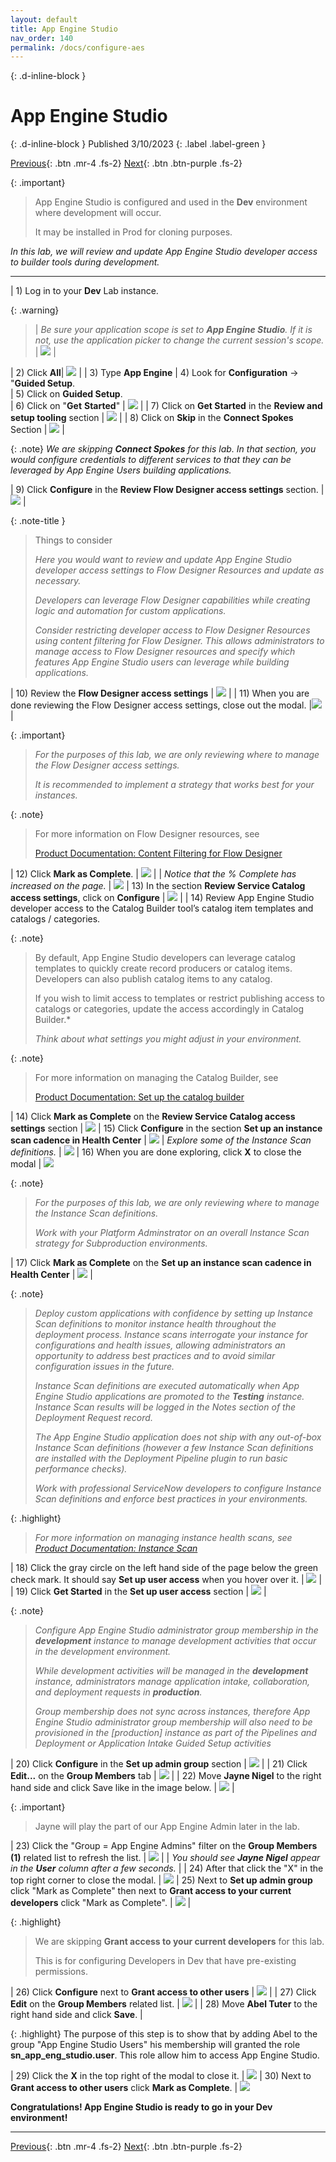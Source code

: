 ```yaml
---
layout: default
title: App Engine Studio
nav_order: 140
permalink: /docs/configure-aes
---
```


{: .d-inline-block }
# App Engine Studio
{: .d-inline-block }
Published 3/10/2023
{: .label .label-green }

[Previous][PREV]{: .btn .mr-4 .fs-2}
[Next][NEXT]{: .btn .btn-purple .fs-2}

{: .important}
> App Engine Studio is configured and used in the **Dev** environment where development will occur. 
>
> It may be installed in Prod for cloning purposes. 

*In this lab, we will review and update App Engine Studio developer access to builder tools during development.*

---

| 1) Log in to your **Dev** Lab instance. 

{: .warning}
> | *Be sure your application scope is set to **App Engine Studio**. If it is not, use the application picker to change the current session's scope.*  | ![](../assets/images/2023-03-03-16-39-04.png) |


| 2) Click **All**| ![](../assets/images/2023-03-06-16-55-44.png) | 
| 3) Type **App Engine** 
| 4) Look for **Configuration** -> "**Guided Setup**.  
| 5) Click on **Guided Setup**.  
| 6) Click on "**Get** **Started**" | ![](../assets/images/2023-03-06-17-01-22.png) |
| 7) Click on **Get Started** in the **Review and setup tooling** section | ![](../assets/images/2023-03-06-17-00-41.png) |
| 8) Click on **Skip** in the **Connect Spokes** Section | ![](../assets/images/2023-03-06-17-05-43.png) |

{: .note}
*We are skipping **Connect Spokes** for this lab. In that section, you would configure credentials to different services to that they can be leveraged by App Engine Users building applications.*

| 9) Click **Configure** in the **Review Flow Designer access settings** section. | ![](../assets/images/2023-03-06-17-08-18.png) |

{: .note-title }
> Things to consider
>
> *Here you would want to review and update App Engine Studio developer access settings to Flow Designer Resources and update as necessary.*
> 
> *Developers can leverage Flow Designer capabilities while creating logic and automation for custom applications.*
> 
> *Consider restricting developer access to Flow Designer Resources using content filtering for Flow Designer. This allows administrators to manage access to Flow Designer resources and specify which features App Engine Studio users can leverage while building applications.*

| 10) Review the **Flow Designer access settings** | ![](../assets/images/2023-03-06-17-09-26.png) |
| 11) When you are done reviewing the Flow Designer access settings, close out the modal. |![](../assets/images/2023-03-06-17-15-51.png) |

{: .important}
> *For the purposes of this lab, we are only reviewing where to manage the Flow Designer access settings.*
>
> *It is recommended to implement a strategy that works best for your instances.*

{: .note}
> For more information on Flow Designer resources, see
>
> [Product Documentation: Content Filtering for Flow Designer](https://docs.servicenow.com/csh?topicname=content-filtering-flow-designer.html)

| 12) Click **Mark as Complete**. | ![](../assets/images/2023-03-06-17-15-26.png) |
| *Notice that the % Complete has increased on the page.*  | ![](../assets/images/2023-03-06-17-17-15.png) 
| 13) In the section **Review Service Catalog access settings**, click on **Configure** | ![](../assets/images/2023-03-06-17-18-08.png) |
| 14) Review App Engine Studio developer access to the Catalog Builder tool’s catalog item templates and catalogs / categories.

{: .note}
> By default, App Engine Studio developers can leverage catalog templates to quickly create record producers or catalog items. Developers can also publish catalog items to any catalog. 
>
> If you wish to limit access to templates or restrict publishing access to catalogs or categories, update the access accordingly in Catalog Builder.*
>
> *Think about what settings you might adjust in your environment.*
>

{: .note}
> For more information on managing the Catalog Builder, see 
>
> [Product Documentation: Set up the catalog builder](https://docs.servicenow.com/csh?topicname=set-up-cat-builder.html&version=latest)

| 14) Click **Mark as Complete** on the **Review Service Catalog access settings** section | ![](../assets/images/2023-03-06-17-29-45.png) 
| 15) Click **Configure** in the section **Set up an instance scan cadence in Health Center** | ![](../assets/images/2023-03-06-17-31-15.png) 
| *Explore some of the Instance Scan definitions.* | ![](../assets/images/2023-03-09-18-01-24.png) 
| 16) When you are done exploring, click **X** to close the modal | ![](../assets/images/2023-03-09-18-01-59.png) 

{: .note}
> *For the purposes of this lab, we are only reviewing where to manage the Instance Scan definitions.*
>
> *Work with your Platform Adminstrator on an overall Instance Scan strategy for Subproduction environments.*

| 17) Click **Mark as Complete** on the **Set up an instance scan cadence in Health Center** | ![](../assets/images/2023-03-06-17-35-47.png) |

{: .note}
> *Deploy custom applications with confidence by setting up Instance Scan definitions to monitor instance health throughout the deployment process. Instance scans interrogate your instance for configurations and health issues, allowing administrators an opportunity to address best practices and to avoid similar configuration issues in the future.*
> 
> *Instance Scan definitions are executed automatically when App Engine Studio applications are promoted to the **Testing** instance. Instance Scan results will be logged in the Notes section of the Deployment Request record.*
> 
> *The App Engine Studio application does not ship with any out-of-box Instance Scan definitions (however a few Instance Scan definitions are installed with the Deployment Pipeline plugin to run basic performance checks).*
> 
> 
> *Work with professional ServiceNow developers to configure Instance Scan definitions and enforce best practices in your environments.*

{: .highlight}
> *For more information on managing instance health scans, see 
> [Product Documentation: Instance Scan](https://docs.servicenow.com/csh?topicname=hs-landing-page.html)*

| 18) Click the gray circle on the left hand side of the page below the green check mark. It should say **Set up user access** when you hover over it.  | ![](../assets/images/2023-03-06-17-36-57.png) |
| 19) Click **Get Started** in the **Set up user access** section | ![](../assets/images/2023-03-06-17-38-21.png) |

{: .note}
> *Configure App Engine Studio administrator group membership in the **development** instance to manage development activities that occur in the development environment.*
> 
> *While development activities will be managed in the **development** instance, administrators manage application intake, collaboration, and deployment requests in **production**.*
> 
> *Group membership does not sync across instances, therefore App Engine Studio administrator group membership will also need to be provisioned in the [production] instance as part of the Pipelines and Deployment or Application Intake Guided Setup activities*

| 20) Click **Configure** in the **Set up admin group** section | ![](../assets/images/2023-03-07-12-13-00.png) |
| 21) Click **Edit...** on the **Group Members** tab | ![](../assets/images/2023-03-07-12-16-02.png) |
| 22) Move **Jayne Nigel** to the right hand side and click Save like in the image below. | ![](../assets/images/2023-03-07_14-07-09.gif) |

{: .important}
> Jayne will play the part of our App Engine Admin later in the lab.

| 23) Click the "Group = App Engine Admins" filter on the **Group Members (1)** related list to refresh the list.  | ![](../assets/images/2023-03-07-14-22-13.png) |
| *You should see **Jayne Nigel** appear in the **User** column after a few seconds.*  |
| 24) After that click the "X" in the top right corner to close the modal.  | ![](../assets/images/2023-03-07-14-13-17.png)
| 25) Next to **Set up admin group** click "Mark as Complete" then next to **Grant access to your current developers** click "Mark as Complete". | ![](../assets/images/2023-03-07-14-17-31.png) | 

{: .highlight}
> We are skipping **Grant access to your current developers** for this lab. 
>
> This is for configuring Developers in Dev that have pre-existing permissions. 
>

| 26) Click **Configure** next to **Grant access to other users** | ![](../assets/images/2023-03-07-14-23-55.png) |
| 27) Click **Edit** on the **Group Members** related list. |  ![](../assets/images/2023-03-07-14-25-01.png) |
| 28) Move **Abel Tuter** to the right hand side and click **Save**.  | 

{: .highlight}
The purpose of this step is to show that by adding Abel to the group "App Engine Studio Users" his membership will granted the role **sn_app_eng_studio.user**. This role allow him to access App Engine Studio.

| 29) Click the **X** in the top right of the modal to close it. | ![](../assets/images/2023-03-07-14-28-16.png) 
| 30) Next to **Grant access to other users** click **Mark as Complete**. | ![](../assets/images/2023-03-07-14-46-12.png)

**Congratulations!  App Engine Studio is ready to go in your Dev environment!**

---

[Previous][PREV]{: .btn .mr-4 .fs-2}
[Next][NEXT]{: .btn .btn-purple .fs-2}

[PREV]: /lab_aemc/docs/install-reqs
[NEXT]: /lab_aemc/docs/credentials